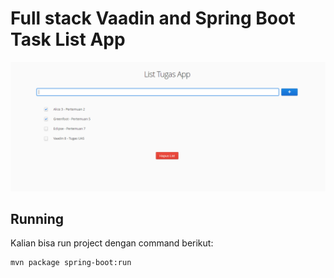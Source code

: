 # Full stack Vaadin and Spring Boot Task List App

![Vaadin and Spring Boot example with JPA and H2](screenshot.png)

## Running

Kalian bisa run project dengan command berikut:

```
mvn package spring-boot:run
```
